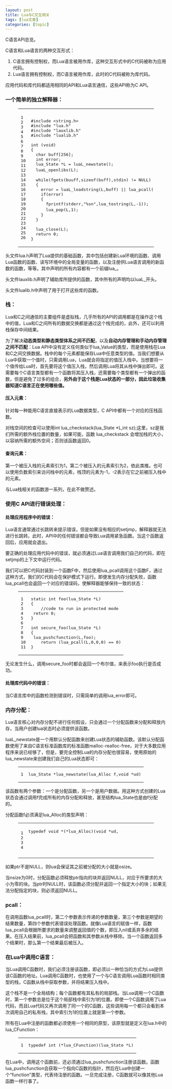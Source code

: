 ```yaml
---
layout: post
title: Lua与C交互相关 
tags: [lua文章]
categories: [topic]
---
```

<p>C语言API总览。</p>

<p>C语言和Lua语言的两种交互形式：</p>
<ol>
<li>C语言拥有控制权，而Lua语言被用作库，这种交互形式中的C代码被称为应用代码。</li>
<li>Lua语言拥有控制权，而C语言被用作库，此时的C代码被称为库代码。</li>
</ol>
<p>应用代码和库代码都适用相同的API和Lua语言通信，这些API称为C API。</p>
<h3 id="一个简单的独立解释器："><a href="#一个简单的独立解释器：" class="headerlink" title="一个简单的独立解释器："></a>一个简单的独立解释器：</h3><figure class="highlight c"><table><tbody><tr><td class="gutter"><pre><span class="line">1</span><br/><span class="line">2</span><br/><span class="line">3</span><br/><span class="line">4</span><br/><span class="line">5</span><br/><span class="line">6</span><br/><span class="line">7</span><br/><span class="line">8</span><br/><span class="line">9</span><br/><span class="line">10</span><br/><span class="line">11</span><br/><span class="line">12</span><br/><span class="line">13</span><br/><span class="line">14</span><br/><span class="line">15</span><br/><span class="line">16</span><br/><span class="line">17</span><br/><span class="line">18</span><br/><span class="line">19</span><br/><span class="line">20</span><br/><span class="line">21</span><br/><span class="line">22</span><br/><span class="line">23</span><br/><span class="line">24</span><br/><span class="line">25</span><br/><span class="line">26</span><br/></pre></td><td class="code"><pre><span class="line"></span><br/><span class="line"><span class="meta">#<span class="meta-keyword">include</span> <span class="meta-string">&lt;string.h&gt;</span></span></span><br/><span class="line"><span class="meta">#<span class="meta-keyword">include</span> <span class="meta-string">&#34;lua.h&#34;</span></span></span><br/><span class="line"><span class="meta">#<span class="meta-keyword">include</span> <span class="meta-string">&#34;lauxlib.h&#34;</span></span></span><br/><span class="line"><span class="meta">#<span class="meta-keyword">include</span> <span class="meta-string">&#34;lualib.h&#34;</span></span></span><br/><span class="line"></span><br/><span class="line"><span class="function"><span class="keyword">int</span> <span class="params">(<span class="keyword">void</span>)</span></span></span><br/><span class="line"><span class="function"></span>{</span><br/><span class="line">  <span class="keyword">char</span> buff[<span class="number">256</span>];</span><br/><span class="line">  <span class="keyword">int</span> error;</span><br/><span class="line">  lua_State *L = luaL_newstate();				</span><br/><span class="line">  luaL_openlibs(L);											<span class="comment">/* 打开标准库 */</span></span><br/><span class="line">  </span><br/><span class="line">  <span class="keyword">while</span>(fgets(buuff,<span class="keyword">sizeof</span>(buff),<span class="built_in">stdin</span>) != <span class="literal">NULL</span>)</span><br/><span class="line">  {</span><br/><span class="line">    error = luaL_loadstring(L,buff) || lua_pcall(L,<span class="number">0</span>,<span class="number">0</span>,<span class="number">0</span>);</span><br/><span class="line">    <span class="keyword">if</span>(error)</span><br/><span class="line">    {</span><br/><span class="line">      <span class="built_in">fprintf</span>(<span class="built_in">stderr</span>,<span class="string">&#34;%sn&#34;</span>,lua_tostring(L,<span class="number">-1</span>));</span><br/><span class="line">      lua_pop(L,<span class="number">1</span>);											<span class="comment">/* 从栈中弹出错误信息 */</span></span><br/><span class="line">    }</span><br/><span class="line">  }</span><br/><span class="line">  </span><br/><span class="line">  lua_close(L);</span><br/><span class="line">  <span class="keyword">return</span> <span class="number">0</span>;</span><br/><span class="line">}</span><br/></pre></td></tr></tbody></table></figure>
<p>头文件lua.h声明了Lua提供的基础函数，其中包括创建新Lua环境的函数、调用Lua函数的函数、读写环境中的全局变量的函数，以及注册供Lua语言调用的新函数的函数，等等。其中声明的所有内容都有一个前缀lua_。</p>
<p>头文件lauxlib.h声明了辅助库所提供的函数，其中所有的声明均以luaL_开头。</p>
<p>头文件lualib.h中声明了用于打开这些库的函数。</p>
<h3 id="栈："><a href="#栈：" class="headerlink" title="栈："></a>栈：</h3><p>Lua和C之间通信的主要组件是虚拟栈，几乎所有的API的调用都是在操作这个栈中的值，Lua和C之间所有的数据交换都是通过这个栈完成的，此外，还可以利用栈保存中间结果。</p>
<p>为了解决<strong>动态类型和静态类型体系之间不匹配</strong>，以及<strong>自动内存管理和手动内存管理之间不匹配</strong>：Lua API中没有定义任何类似于lua_Value的类型，而是使用栈在Lua和C之间交换数据。栈中的每个元素都能保存Lua中任意类型的值。当我们想要从Lua中获取一个值时，只需调用Lua，Lua就会将指定的值压入栈中。当想要将一个值传给Lua时，首先要将这个值压入栈，然后调用Lua将其从栈中弹出即可。这需要每个C语言类型都有一个函数将其压入栈，还需要每个类型都有一个弹出的函数，但是避免了过多的组合，<strong>另外由于这个栈是Lua状态的一部分，因此垃圾收集器知道C语言正在使用哪些值。</strong></p>
<h4 id="压入元素："><a href="#压入元素：" class="headerlink" title="压入元素："></a>压入元素：</h4><p>针对每一种能用C语言直接表示的Lua数据类型，C API中都有一个对应的压栈函数。</p>
<p>对栈空间的检查可以使用int lua_checkstack(lua_State *L,int sz);这里，sz是我们所需的额外栈位置的数量，如果可能，函数 lua_checkstack 会增加栈的大小，以容纳所需的额外空间；否则该函数返回0。</p>
<h4 id="查询元素："><a href="#查询元素：" class="headerlink" title="查询元素："></a>查询元素：</h4><p>第一个被压入栈的元素索引为1，第二个被压入的元素索引为2，依此类推。也可以使用负数索引来访问栈中的元素，栈顶的元素为-1，-2表示在它之前被压入栈中的元素。</p>
<p>与Lua栈相关的函数游一系列，在此不做赘述。</p>
<h3 id="使用C-API进行错误处理："><a href="#使用C-API进行错误处理：" class="headerlink" title="使用C API进行错误处理："></a>使用C API进行错误处理：</h3><h4 id="处理应用程序中的错误："><a href="#处理应用程序中的错误：" class="headerlink" title="处理应用程序中的错误："></a>处理应用程序中的错误：</h4><p>Lua语言通常通过长跳转来提示错误，但是如果没有相应的setjmp，解释器就无法进行长跳转。此时，API中的任何错误都会导致Lua调用紧急函数。当这个函数返回后，应用就会退出。</p>
<p>要正确的处理应用代码中的错误，就必须通过Lua语言调用我们自己的代码，即在setjmp的上下文中运行代码。</p>
<p>我们可以把C代码封装到一个函数F中，然后使用lua_pcall调用这个函数F，通过这种方式，我们的C代码会在保护模式下运行。即便发生内存分配失败，函数lua_pcall也会返回一个对应的错误码，使解释器能够保持一致的状态：</p>
<figure class="highlight c"><table><tbody><tr><td class="gutter"><pre><span class="line">1</span><br/><span class="line">2</span><br/><span class="line">3</span><br/><span class="line">4</span><br/><span class="line">5</span><br/><span class="line">6</span><br/><span class="line">7</span><br/><span class="line">8</span><br/><span class="line">9</span><br/><span class="line">10</span><br/><span class="line">11</span><br/></pre></td><td class="code"><pre><span class="line"><span class="function"><span class="keyword">static</span> <span class="keyword">int</span> <span class="title">foo</span><span class="params">(lua_State *L)</span></span></span><br/><span class="line"><span class="function"></span>{</span><br/><span class="line">	<span class="comment">//code to run in protected mode</span></span><br/><span class="line">	<span class="keyword">return</span> <span class="number">0</span>;</span><br/><span class="line">}</span><br/><span class="line"></span><br/><span class="line"><span class="function"><span class="keyword">int</span> <span class="title">secure_foo</span><span class="params">(lua_State *L)</span></span></span><br/><span class="line"><span class="function"></span>{</span><br/><span class="line">	lua_pushcfunction(L,foo);</span><br/><span class="line">	<span class="keyword">return</span> (lua_pcall(L,<span class="number">0</span>,<span class="number">0</span>,<span class="number">0</span>) == <span class="number">0</span>)</span><br/><span class="line">}</span><br/></pre></td></tr></tbody></table></figure>
<p>无论发生什么，调用secure_foo时都会返回一个布尔值，来表示foo执行是否成功。</p>
<h4 id="处理库代码中的错误："><a href="#处理库代码中的错误：" class="headerlink" title="处理库代码中的错误："></a>处理库代码中的错误：</h4><p>当C语言库中的函数检测到错误时，只需简单的调用lua_error即可。</p>
<h3 id="内存分配："><a href="#内存分配：" class="headerlink" title="内存分配："></a>内存分配：</h3><p>Lua语言核心对内存分配不进行任何假设，只会通过一个分配函数来分配和释放内存，当用户创建lua状态时必须提供该函数。</p>
<p>luaL_newstate是一个用默认分配函数来创建Lua状态的辅助函数。该默认分配函数使用了来自C语言标准函数库的标准函数malloc-realloc-free，对于大多数应用程序来说已经够了，但是，要完全控制Lua的内存分配也很容易，使用原始的lua_newstate来创建我们自己的Lua状态即可：</p>
<figure class="highlight c"><table><tbody><tr><td class="gutter"><pre><span class="line">1</span><br/></pre></td><td class="code"><pre><span class="line"><span class="function">lua_State *<span class="title">lua_newstate</span><span class="params">(lua_Alloc f,<span class="keyword">void</span> *ud)</span></span></span><br/></pre></td></tr></tbody></table></figure>
<p>该函数有两个参数：一个是分配函数，另一个是用户数据。用这种方式创建的Lua状态会通过调用f完成所有的内存分配和释放，甚至结构lua_State也是由f分配的。</p>
<p>分配函数f必须满足lua_Alloc的类型声明：</p>
<figure class="highlight c"><table><tbody><tr><td class="gutter"><pre><span class="line">1</span><br/><span class="line">2</span><br/><span class="line">3</span><br/><span class="line">4</span><br/></pre></td><td class="code"><pre><span class="line"><span class="keyword">typedef</span> <span class="keyword">void</span> *(*lua_Alloc)(<span class="keyword">void</span> *ud,						<span class="comment">// 为lua_newstate所提供的用户数据</span></span><br/><span class="line">													 <span class="keyword">void</span> *ptr,						<span class="comment">// 正要被分配或者释放的块的地址</span></span><br/><span class="line">													 <span class="keyword">size_t</span> osize,				<span class="comment">// 原始块的大小</span></span><br/><span class="line">													 <span class="keyword">size_t</span> nsize);				<span class="comment">// 请求的块大小</span></span><br/></pre></td></tr></tbody></table></figure>
<p>如果ptr不是NULL，则lua会保证其之前被分配的大小就是osize。</p>
<p>当nsize为0时，分配函数必须释放ptr指向的块并返回NULL，对应于所要求的大小为零的块。当ptr时NULL时，该函数必须分配并返回一个指定大小的块；如果无法分配指定的块，则必须返回NULL。</p>
<h3 id="pcall："><a href="#pcall：" class="headerlink" title="pcall："></a>pcall：</h3><p>在调用函数lua_pcall时，第二个参数表示传递的参数数量，第三个参数是期望的结果数量，第四个参数代表错误处理函数。就像Lua语言的赋值一样，函数lua_pcall会根据所要求的数量来调整返回值的个数，即压入nil或丢弃多余的结果。在压入结果前，lua_pcall会把函数和其参数从栈中移除。当一个函数返回多个结果时，那么第一个结果最后被压入。</p>
<h3 id="在Lua中调用C语言："><a href="#在Lua中调用C语言：" class="headerlink" title="在Lua中调用C语言："></a>在Lua中调用C语言：</h3><p>当Lua调用C函数时，我们必须注册该函数，即必须以一种恰当的方式为Lua提供该C函数的地址。Lua调用C函数时，也使用了一个与C语言调用Lua函数时相同类型的栈，C函数从栈中获取参数，并将结果压入栈中。</p>
<p>这个栈不是一个全局结构；每个函数都有其私有的局部栈。当Lua调用一个C函数时，第一个参数总是位于这个局部栈中索引为1的位置。即使一个C函数调用了Lua代码，而且Lua代码又再次调用了同一个的C函数，这些调用每一个都只会看到本次调用自己的私有栈，其中索引为1的位置上就是第一个参数。</p>
<p>所有在Lua中注册的函数都必须使用一个相同的原型，该原型就是定义在lua.h中的lua_CFunction：</p>
<figure class="highlight c"><table><tbody><tr><td class="gutter"><pre><span class="line">1</span><br/></pre></td><td class="code"><pre><span class="line"><span class="function"><span class="keyword">typedef</span> <span class="title">int</span> <span class="params">(*lua_CFunction)</span><span class="params">(lua_State *L)</span></span></span><br/></pre></td></tr></tbody></table></figure>
<p>在Lua中，调用这个函数前，还必须通过lua_pushcfunction注册该函数。函数lua_pushcfunction会获取一个指向C函数的指针，然后在Lua中创建一个“function”类型，代表待注册的函数。一旦完成注册，C函数就可以像其他Lua函数一样行事了。</p>